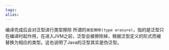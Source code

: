 ```yaml
---
tags: 
alias:
---
```

编译完成后会对泛型进行类型擦除
所谓的`类型擦除(type erasure)`，指的是泛型只在编译时起作用，在进入JVM之前，泛型会被擦除掉，根据泛型定义的形式而被替换为相应的类型。这也说明了Java的泛型其实是伪泛型。
